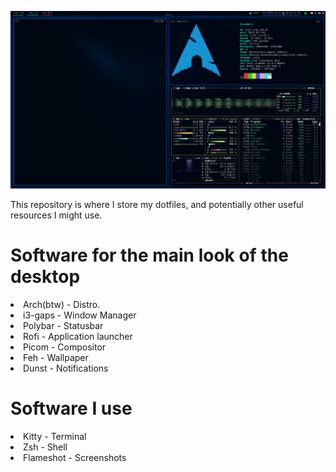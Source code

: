 ![Demo](Desktop.png)

This repository is where I store my dotfiles, and potentially other useful resources I might use.

# Software for the main look of the desktop
<li>Arch(btw)   -   Distro.</li>
<li>i3-gaps     -   Window Manager</li>
<li>Polybar     -   Statusbar</li>
<li>Rofi        -   Application launcher</li>
<li>Picom       -   Compositor</li>
<li>Feh         -   Wallpaper</li>
<li>Dunst       -   Notifications</li>

# Software I use 
<li>Kitty       -   Terminal</li>
<li>Zsh         -   Shell</li>
<li>Flameshot   -   Screenshots</li>

